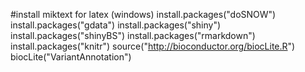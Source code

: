 #install miktext for latex (windows)
install.packages("doSNOW")
install.packages("gdata")
install.packages("shiny")
install.packages("shinyBS")
install.packages("rmarkdown")
install.packages("knitr")
source("http://bioconductor.org/biocLite.R")
biocLite("VariantAnnotation")
